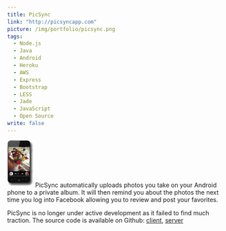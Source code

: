 ```yaml
---
title: PicSync
link: "http://picsyncapp.com"
picture: /img/portfolio/picsync.png
tags: 
  - Node.js
  - Java
  - Android
  - Heroku
  - AWS
  - Express
  - Bootstrap
  - LESS
  - Jade
  - JavaScript
  - Open Source
write: false
---
```


<img class="right" src="/img/portfolio/picsync-phone-shadow.png" alt="" />PicSync automatically uploads photos you take on your Android phone to a private album. It will then remind you about the photos the next time you log into Facebook allowing you to review and post your favorites.

PicSync is no longer under active development as it failed to find much traction. The source code is available on Github: [client](https://github.com/nfriedly/picsync-android-client), [server](https://github.com/nfriedly/picsync-server)